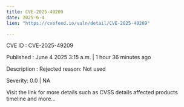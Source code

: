 ```yaml
---
title: CVE-2025-49209
date: 2025-6-4
lien: "https://cvefeed.io/vuln/detail/CVE-2025-49209"

---
```


CVE ID : CVE-2025-49209

Published :  June 4
2025
3:15 a.m. | 1 hour
36 minutes ago

Description : Rejected reason: Not used

Severity: 0.0 | NA

Visit the link for more details
such as CVSS details
affected products
timeline
and more...

